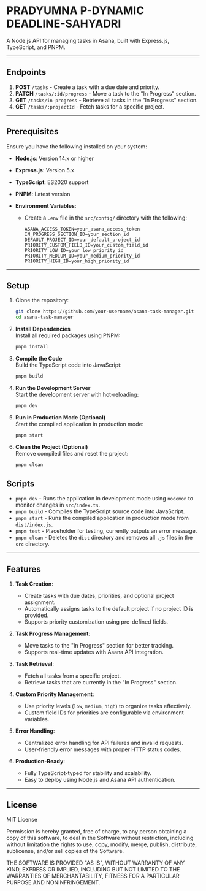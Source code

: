 # **PRADYUMNA P-DYNAMIC DEADLINE-SAHYADRI**

A Node.js API for managing tasks in Asana, built with Express.js, TypeScript, and PNPM.

---

## **Endpoints**

1. **POST** `/tasks` - Create a task with a due date and priority.
2. **PATCH** `/tasks/:id/progress` - Move a task to the "In Progress" section.
3. **GET** `/tasks/in-progress` - Retrieve all tasks in the "In Progress" section.
4. **GET** `/tasks/:projectId` - Fetch tasks for a specific project.

---

## **Prerequisites**

Ensure you have the following installed on your system:

- **Node.js**: Version 14.x or higher
- **Express.js**: Version 5.x
- **TypeScript**: ES2020 support
- **PNPM**: Latest version
- **Environment Variables**:

  - Create a `.env` file in the `src/config/` directory with the following:

    ```env
    ASANA_ACCESS_TOKEN=your_asana_access_token
    IN_PROGRESS_SECTION_ID=your_section_id
    DEFAULT_PROJECT_ID=your_default_project_id
    PRIORITY_CUSTOM_FIELD_ID=your_custom_field_id
    PRIORITY_LOW_ID=your_low_priority_id
    PRIORITY_MEDIUM_ID=your_medium_priority_id
    PRIORITY_HIGH_ID=your_high_priority_id
    ```

---

## **Setup**

1. Clone the repository:
   ```bash
   git clone https://github.com/your-username/asana-task-manager.git
   cd asana-task-manager
   ```
2. **Install Dependencies**  
   Install all required packages using PNPM:
   ```bash
   pnpm install
   ```
3. **Compile the Code**  
   Build the TypeScript code into JavaScript:

   ```bash
   pnpm build
   ```

4. **Run the Development Server**  
   Start the development server with hot-reloading:
   ```bash
   pnpm dev
   ```
5. **Run in Production Mode (Optional)**  
   Start the compiled application in production mode:
   ```bash
   pnpm start
   ```
6. **Clean the Project (Optional)**  
   Remove compiled files and reset the project:
   ```bash
   pnpm clean
   ```

## **Scripts**

- `pnpm dev` - Runs the application in development mode using `nodemon` to monitor changes in `src/index.ts`.
- `pnpm build` - Compiles the TypeScript source code into JavaScript.
- `pnpm start` - Runs the compiled application in production mode from `dist/index.js`.
- `pnpm test` - Placeholder for testing, currently outputs an error message.
- `pnpm clean` - Deletes the `dist` directory and removes all
  `.js` files in the `src` directory.

---

## **Features**

1. **Task Creation**:

   - Create tasks with due dates, priorities, and optional project assignment.
   - Automatically assigns tasks to the default project if no project ID is provided.
   - Supports priority customization using pre-defined fields.

2. **Task Progress Management**:

   - Move tasks to the "In Progress" section for better tracking.
   - Supports real-time updates with Asana API integration.

3. **Task Retrieval**:

   - Fetch all tasks from a specific project.
   - Retrieve tasks that are currently in the "In Progress" section.

4. **Custom Priority Management**:

   - Use priority levels (`low`, `medium`, `high`) to organize tasks effectively.
   - Custom field IDs for priorities are configurable via environment variables.

5. **Error Handling**:

   - Centralized error handling for API failures and invalid requests.
   - User-friendly error messages with proper HTTP status codes.

6. **Production-Ready**:
   - Fully TypeScript-typed for stability and scalability.
   - Easy to deploy using Node.js and Asana API authentication.

---

## **License**

MIT License

Permission is hereby granted, free of charge, to any person obtaining a copy of this software, to deal in the Software without restriction, including without limitation the rights to use, copy, modify, merge, publish, distribute, sublicense, and/or sell copies of the Software.

THE SOFTWARE IS PROVIDED "AS IS", WITHOUT WARRANTY OF ANY KIND, EXPRESS OR IMPLIED, INCLUDING BUT NOT LIMITED TO THE WARRANTIES OF MERCHANTABILITY, FITNESS FOR A PARTICULAR PURPOSE AND NONINFRINGEMENT.
